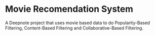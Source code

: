 # Movie Recomendation System

A Deepnote project that uses movie based data to do Popularity-Based Filtering, Content-Based Filtering and Collaborative-Based Filtering.
